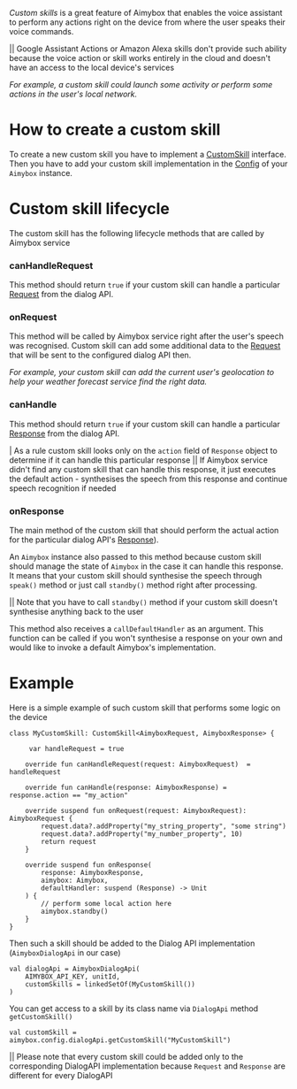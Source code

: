 _Custom skills_ is a great feature of Aimybox that enables the voice assistant to perform any actions right on the device from where the user speaks their voice commands.

|| Google Assistant Actions or Amazon Alexa skills don't provide such ability because the voice action or skill works entirely in the cloud and doesn't have an access to the local device's services

_For example, a custom skill could launch some activity or perform some actions in the user's local network._

# How to create a custom skill

To create a new custom skill you have to implement a [CustomSkill](https://github.com/just-ai/aimybox-android-sdk/blob/master/core/src/main/java/com/justai/aimybox/core/CustomSkill.kt) interface. Then you have to add your custom skill implementation in the [Config](https://github.com/just-ai/aimybox-android-sdk/blob/master/core/src/main/java/com/justai/aimybox/core/Config.kt) of your `Aimybox` instance.

# Custom skill lifecycle

The custom skill has the following lifecycle methods that are called by Aimybox service

### canHandleRequest

This method should return `true` if your custom skill can handle a particular [Request](https://github.com/just-ai/aimybox-android-sdk/blob/master/core/src/main/java/com/justai/aimybox/model/Request.kt) from the dialog API.

### onRequest

This method will be called by Aimybox service right after the user's speech was recognised. Custom skill can add some additional data to the [Request](https://github.com/just-ai/aimybox-android-sdk/blob/master/core/src/main/java/com/justai/aimybox/model/Request.kt) that will be sent to the configured dialog API then.

_For example, your custom skill can add the current user's geolocation to help your weather forecast service find the right data._

### canHandle

This method should return `true` if your custom skill can handle a particular [Response](https://github.com/just-ai/aimybox-android-sdk/blob/master/core/src/main/java/com/justai/aimybox/model/Response.kt) from the dialog API.

| As a rule custom skill looks only on the `action` field of `Response` object to determine if it can handle this particular response
|| If Aimybox service didn't find any custom skill that can handle this response, it just executes the default action - synthesises the speech from this response and continue speech recognition if needed

### onResponse

The main method of the custom skill that should perform the actual action for the particular dialog API's [Response](https://github.com/just-ai/aimybox-android-sdk/blob/master/core/src/main/java/com/justai/aimybox/model/Response.kt)).

An `Aimybox` instance also passed to this method because custom skill should manage the state of `Aimybox` in the case it can handle this response. It means that your custom skill should synthesise the speech through `speak()` method or just call `standby()` method right after processing.

|| Note that you have to call `standby()` method if your custom skill doesn't synthesise anything back to the user

This method also receives a `callDefaultHandler` as an argument. This function can be called if you won't synthesise a response on your own and would like to invoke a default Aimybox's implementation.

# Example

Here is a simple example of such custom skill that performs some logic on the device

```
class MyCustomSkill: CustomSkill<AimyboxRequest, AimyboxResponse> {

     var handleRequest = true 

    override fun canHandleRequest(request: AimyboxRequest)  = handleRequest

    override fun canHandle(response: AimyboxResponse) = response.action == "my_action"

    override suspend fun onRequest(request: AimyboxRequest): AimyboxRequest {
        request.data?.addProperty("my_string_property", "some string")
        request.data?.addProperty("my_number_property", 10)
        return request
    }

    override suspend fun onResponse(
        response: AimyboxResponse,
        aimybox: Aimybox,
        defaultHandler: suspend (Response) -> Unit
    ) {
        // perform some local action here
        aimybox.standby()
    }
}
```

Then such a skill should be added to the Dialog API implementation (`AimyboxDialogApi` in our case)

```
val dialogApi = AimyboxDialogApi(
    AIMYBOX_API_KEY, unitId, 
    customSkills = linkedSetOf(MyCustomSkill())
)
```

You can get access to a skill by its class name via `DialogApi`  method `getCustomSkill()`

```
val customSkill = aimybox.config.dialogApi.getCustomSkill("MyCustomSkill")

```

|| Please note that every custom skill could be added only to the corresponding DialogAPI implementation because `Request` and `Response` are different for every DialogAPI
